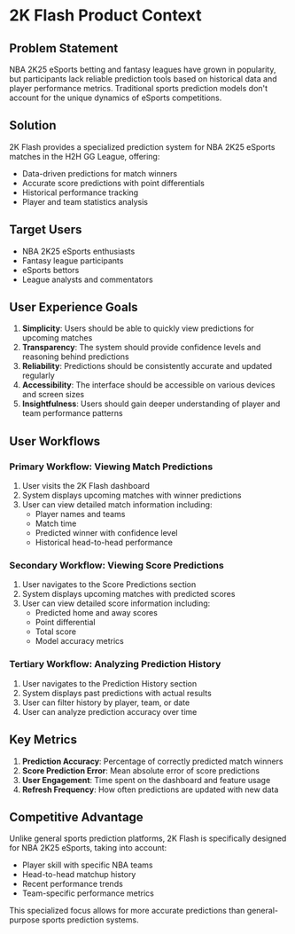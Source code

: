 # 2K Flash Product Context

## Problem Statement
NBA 2K25 eSports betting and fantasy leagues have grown in popularity, but participants lack reliable prediction tools based on historical data and player performance metrics. Traditional sports prediction models don't account for the unique dynamics of eSports competitions.

## Solution
2K Flash provides a specialized prediction system for NBA 2K25 eSports matches in the H2H GG League, offering:
- Data-driven predictions for match winners
- Accurate score predictions with point differentials
- Historical performance tracking
- Player and team statistics analysis

## Target Users
- NBA 2K25 eSports enthusiasts
- Fantasy league participants
- eSports bettors
- League analysts and commentators

## User Experience Goals
1. **Simplicity**: Users should be able to quickly view predictions for upcoming matches
2. **Transparency**: The system should provide confidence levels and reasoning behind predictions
3. **Reliability**: Predictions should be consistently accurate and updated regularly
4. **Accessibility**: The interface should be accessible on various devices and screen sizes
5. **Insightfulness**: Users should gain deeper understanding of player and team performance patterns

## User Workflows

### Primary Workflow: Viewing Match Predictions
1. User visits the 2K Flash dashboard
2. System displays upcoming matches with winner predictions
3. User can view detailed match information including:
   - Player names and teams
   - Match time
   - Predicted winner with confidence level
   - Historical head-to-head performance

### Secondary Workflow: Viewing Score Predictions
1. User navigates to the Score Predictions section
2. System displays upcoming matches with predicted scores
3. User can view detailed score information including:
   - Predicted home and away scores
   - Point differential
   - Total score
   - Model accuracy metrics

### Tertiary Workflow: Analyzing Prediction History
1. User navigates to the Prediction History section
2. System displays past predictions with actual results
3. User can filter history by player, team, or date
4. User can analyze prediction accuracy over time

## Key Metrics
1. **Prediction Accuracy**: Percentage of correctly predicted match winners
2. **Score Prediction Error**: Mean absolute error of score predictions
3. **User Engagement**: Time spent on the dashboard and feature usage
4. **Refresh Frequency**: How often predictions are updated with new data

## Competitive Advantage
Unlike general sports prediction platforms, 2K Flash is specifically designed for NBA 2K25 eSports, taking into account:
- Player skill with specific NBA teams
- Head-to-head matchup history
- Recent performance trends
- Team-specific performance metrics

This specialized focus allows for more accurate predictions than general-purpose sports prediction systems.
